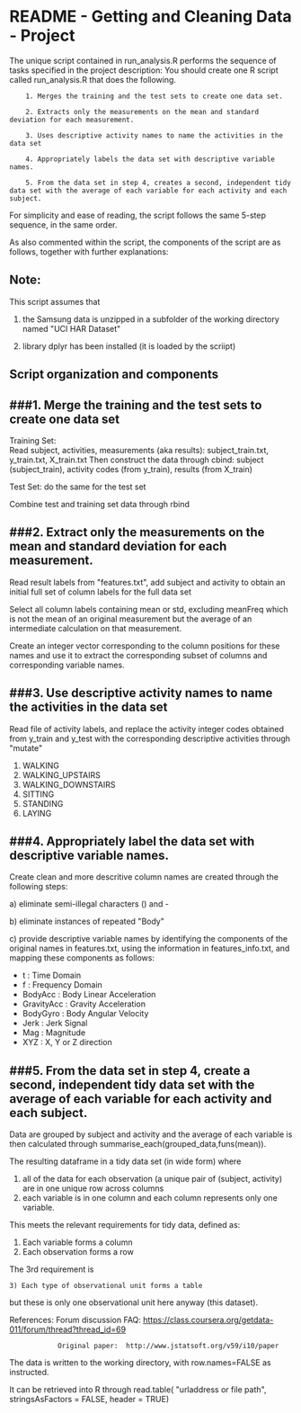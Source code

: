 # README - Getting and Cleaning Data - Project

The unique script contained in run_analysis.R performs the sequence of tasks specified in the 
project description:
	You should create one R script called run_analysis.R that does the following. 
	
		1. Merges the training and the test sets to create one data set.
		
		2. Extracts only the measurements on the mean and standard deviation for each measurement. 
		
		3. Uses descriptive activity names to name the activities in the data set
		
		4. Appropriately labels the data set with descriptive variable names. 
		
		5. From the data set in step 4, creates a second, independent tidy data set with the average of each variable for each activity and each subject.

For simplicity and ease of reading, the script follows the same 5-step sequence, in the same order.  

As also commented within the script, the components of the script are as follows, 
together with further explanations:

## Note:
This script assumes that 

1) the Samsung data is unzipped in a subfolder of the working directory named "UCI HAR Dataset"

2) library dplyr has been installed (it is loaded by the scriipt)

## Script organization and components

###1.  Merge the training and the test sets to create one data set
-----------------------------------------------------------------
Training Set:  
Read subject, activities, measurements (aka results):  subject_train.txt, y_train.txt, X_train.txt 
Then construct the data through cbind:  subject (subject_train), activity codes (from y_train), results (from X_train)

Test Set:  do the same for the test set

Combine test and training set data through rbind

###2.	Extract only the measurements on the mean and standard deviation for each measurement. 
-------------------------------------------------------------------------------------------
Read result labels from "features.txt", add subject and activity to obtain an initial full 
set of column labels for the full data set

Select all column labels containing mean or std, excluding meanFreq which is not the mean of
an original measurement but the average of an intermediate calculation on that measurement.

Create an integer vector corresponding to the column positions for these names and use it to 
extract the corresponding subset of columns and corresponding variable names.

###3.	Use descriptive activity names to name the activities in the data set
-------------------------------------------------------------------------------------------
Read file of activity labels, and replace  the activity integer codes 
obtained from y_train and y_test with the corresponding descriptive activities through "mutate"
 1. WALKING
 2. WALKING_UPSTAIRS
 3. WALKING_DOWNSTAIRS
 4. SITTING
 5. STANDING
 6. LAYING

###4.	Appropriately label the data set with descriptive variable names.
-------------------------------------------------------------------------
Create clean and more descritive column names are created through the following steps:

a) eliminate semi-illegal characters () and -

b) eliminate instances of repeated "Body"

c) provide descriptive variable names by identifying the components of the original names
in features.txt, using the information in features_info.txt, and mapping these components 
as follows:
- t :			Time Domain
- f	:			Frequency Domain
- BodyAcc :		Body Linear Acceleration
- GravityAcc :	Gravity Acceleration
- BodyGyro :	Body Angular Velocity
- Jerk :		Jerk Signal
- Mag :			Magnitude
- XYZ :			X, Y or Z direction

###5.	From the data set in step 4, create a second, independent tidy data set with the average of each variable for each activity and each subject.
--------------------------------------------------------------------------------------

Data are grouped by subject and activity and  the average of each variable is then calculated through summarise_each(grouped_data,funs(mean)).

The resulting dataframe in a tidy data set (in wide form) where 
1.  all of the data for each observation (a unique pair of (subject, activity) are in one unique row across columns
2.  each variable is in one column and each column represents only one variable.

This meets the relevant requirements for tidy data, defined as:
1) Each variable forms a column
2) Each observation forms a row

The 3rd requirement is

	3) Each type of observational unit forms a table 

but these is only one observational unit here anyway (this dataset).

References: 	Forum discussion FAQ:  https://class.coursera.org/getdata-011/forum/thread?thread_id=69

				Original paper:  http://www.jstatsoft.org/v59/i10/paper


The data is written to the working directory, with row.names=FALSE as instructed.

It can be retrieved into R through
	read.table( "urladdress or file path", stringsAsFactors = FALSE, header = TRUE)
